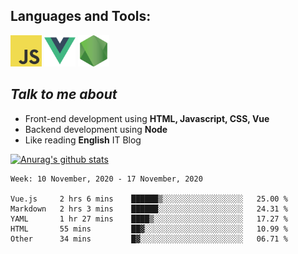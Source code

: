 ## **Languages and Tools:**      
<code><img height="50" src="https://raw.githubusercontent.com/github/explore/80688e429a7d4ef2fca1e82350fe8e3517d3494d/topics/javascript/javascript.png"></code>
<code><img height="50"  src="https://raw.githubusercontent.com/github/explore/80688e429a7d4ef2fca1e82350fe8e3517d3494d/topics/vue/vue.png"></code>
<code><img height="50"  src="https://raw.githubusercontent.com/github/explore/80688e429a7d4ef2fca1e82350fe8e3517d3494d/topics/nodejs/nodejs.png"></code>

## *Talk to me about*
- Front-end development using **HTML, Javascript, CSS, Vue**
- Backend development using **Node**
- Like reading **English** IT Blog    

[![Anurag's github stats](https://github-readme-stats.vercel.app/api?username=qdi5)](https://github.com/anuraghazra/github-readme-stats)    

<!--START_SECTION:waka-->
```text
Week: 10 November, 2020 - 17 November, 2020

Vue.js     2 hrs 6 mins    ██████▒░░░░░░░░░░░░░░░░░░   25.00 % 
Markdown   2 hrs 3 mins    ██████░░░░░░░░░░░░░░░░░░░   24.31 % 
YAML       1 hr 27 mins    ████▒░░░░░░░░░░░░░░░░░░░░   17.27 % 
HTML       55 mins         ██▓░░░░░░░░░░░░░░░░░░░░░░   10.99 % 
Other      34 mins         █▓░░░░░░░░░░░░░░░░░░░░░░░   06.71 % 
```
<!--END_SECTION:waka-->
